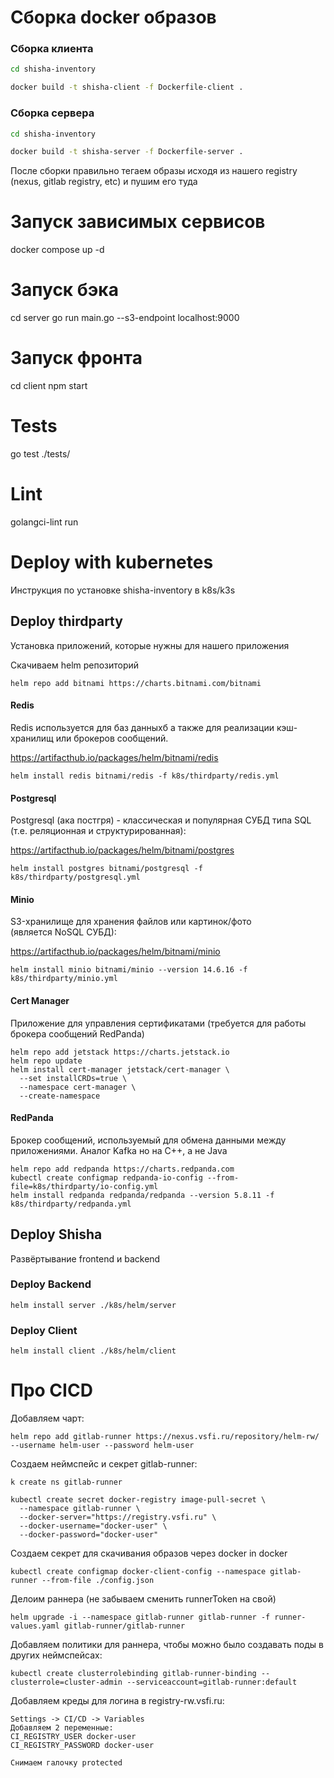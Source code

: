 # Сборка docker образов

### Сборка клиента

```bash
cd shisha-inventory

docker build -t shisha-client -f Dockerfile-client .
```

### Сборка сервера

```bash
cd shisha-inventory

docker build -t shisha-server -f Dockerfile-server .
```

После сборки правильно тегаем образы исходя из нашего registry (nexus, gitlab registry, etc) и пушим его туда

# Запуск зависимых сервисов

docker compose up -d

# Запуск бэка

cd server
go run main.go --s3-endpoint localhost:9000

# Запуск фронта

cd client
npm start

# Tests

go test ./tests/

# Lint

golangci-lint run

# Deploy with kubernetes

Инструкция по установке shisha-inventory в k8s/k3s

## Deploy thirdparty

Установка приложений, которые нужны для нашего приложения

Скачиваем helm репозиторий

```
helm repo add bitnami https://charts.bitnami.com/bitnami
```

#### Redis

Redis используется для баз данныхб а также для реализации кэш-хранилищ или брокеров сообщений.

https://artifacthub.io/packages/helm/bitnami/redis

```
helm install redis bitnami/redis -f k8s/thirdparty/redis.yml
```

#### Postgresql

Postgresql (ака постгря) - классическая и популярная СУБД типа SQL (т.е. реляционная и структурированная):

https://artifacthub.io/packages/helm/bitnami/postgres

```
helm install postgres bitnami/postgresql -f k8s/thirdparty/postgresql.yml

```

#### Minio

S3-хранилище для хранения файлов или картинок/фото (является NoSQL СУБД):

https://artifacthub.io/packages/helm/bitnami/minio

```
helm install minio bitnami/minio --version 14.6.16 -f k8s/thirdparty/minio.yml
```

#### Cert Manager

Приложение для управления сертификатами (требуется для работы брокера сообщений RedPanda)

```
helm repo add jetstack https://charts.jetstack.io
helm repo update
helm install cert-manager jetstack/cert-manager \
  --set installCRDs=true \
  --namespace cert-manager \
  --create-namespace
```

#### RedPanda

Брокер сообщений, используемый для обмена данными между приложениями. Аналог Kafka но на С++, а не Java

```
helm repo add redpanda https://charts.redpanda.com
kubectl create configmap redpanda-io-config --from-file=k8s/thirdparty/io-config.yml
helm install redpanda redpanda/redpanda --version 5.8.11 -f k8s/thirdparty/redpanda.yml
```

## Deploy Shisha

Развёртывание frontend и backend

### Deploy Backend

```
helm install server ./k8s/helm/server
```

### Deploy Client

```
helm install client ./k8s/helm/client
```

# Про CICD

Добавляем чарт:

```
helm repo add gitlab-runner https://nexus.vsfi.ru/repository/helm-rw/  --username helm-user --password helm-user
```

Создаем неймспейс и секрет gitlab-runner:

```
k create ns gitlab-runner

kubectl create secret docker-registry image-pull-secret \
  --namespace gitlab-runner \
  --docker-server="https://registry.vsfi.ru" \
  --docker-username="docker-user" \
  --docker-password="docker-user"
```

Создаем секрет для скачивания образов через docker in docker

```
kubectl create configmap docker-client-config --namespace gitlab-runner --from-file ./config.json
```

Делоим раннера (не забываем сменить runnerToken на свой)

```
helm upgrade -i --namespace gitlab-runner gitlab-runner -f runner-values.yaml gitlab-runner/gitlab-runner
```

Добавляем политики для раннера, чтобы можно было создавать поды в других неймспейсах:

```
kubectl create clusterrolebinding gitlab-runner-binding --clusterrole=cluster-admin --serviceaccount=gitlab-runner:default
```

Добавляем креды для логина в registry-rw.vsfi.ru:

```
Settings -> CI/CD -> Variables
Добавляем 2 переменные:
CI_REGISTRY_USER docker-user
CI_REGISTRY_PASSWORD docker-user

Снимаем галочку protected
```
